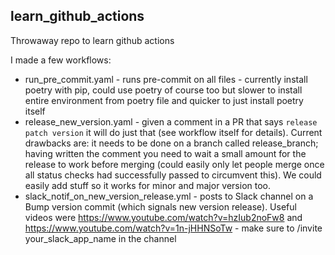 learn_github_actions
--------------------

Throwaway repo to learn github actions

I made a few workflows:
- run_pre_commit.yaml - runs pre-commit on all files - currently install poetry with pip, could use poetry of course too but slower to install entire environment from poetry file and quicker to just install poetry itself
- release_new_version.yaml - given a comment in a PR that says `release patch version` it will do just that (see workflow itself for details). Current drawbacks are: it needs to be done on a branch called release_branch; having written the comment you need to wait a small amount for the release to work before merging (could easily only let people merge once all status checks had successfully passed to circumvent this). We could easily add stuff so it works for minor and major version too.
- slack_notif_on_new_version_release.yml - posts to Slack channel on a Bump version commit (which signals new version release). Useful videos were https://www.youtube.com/watch?v=hzIub2noFw8 and https://www.youtube.com/watch?v=1n-jHHNSoTw - make sure to  /invite your_slack_app_name in the channel
